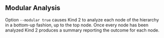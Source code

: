 ## Modular Analysis

Option `--modular true` causes Kind 2 to analyze each node of the hierarchy in a bottom-up fashion, up to the top node. Once every node has been analyzed Kind 2 produces a summary reporting the outcome for each node.

